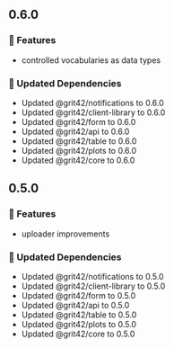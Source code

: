 ## 0.6.0

### 🚀 Features

- controlled vocabularies as data types

### 🧱 Updated Dependencies

- Updated @grit42/notifications to 0.6.0
- Updated @grit42/client-library to 0.6.0
- Updated @grit42/form to 0.6.0
- Updated @grit42/api to 0.6.0
- Updated @grit42/table to 0.6.0
- Updated @grit42/plots to 0.6.0
- Updated @grit42/core to 0.6.0

## 0.5.0

### 🚀 Features

- uploader improvements

### 🧱 Updated Dependencies

- Updated @grit42/notifications to 0.5.0
- Updated @grit42/client-library to 0.5.0
- Updated @grit42/form to 0.5.0
- Updated @grit42/api to 0.5.0
- Updated @grit42/table to 0.5.0
- Updated @grit42/plots to 0.5.0
- Updated @grit42/core to 0.5.0